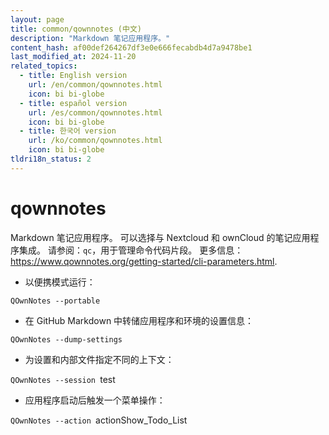 ```yaml
---
layout: page
title: common/qownnotes (中文)
description: "Markdown 笔记应用程序。"
content_hash: af00def264267df3e0e666fecabdb4d7a9478be1
last_modified_at: 2024-11-20
related_topics:
  - title: English version
    url: /en/common/qownnotes.html
    icon: bi bi-globe
  - title: español version
    url: /es/common/qownnotes.html
    icon: bi bi-globe
  - title: 한국어 version
    url: /ko/common/qownnotes.html
    icon: bi bi-globe
tldri18n_status: 2
---
```

# qownnotes

Markdown 笔记应用程序。
可以选择与 Nextcloud 和 ownCloud 的笔记应用程序集成。
请参阅：`qc`，用于管理命令代码片段。
更多信息：<https://www.qownnotes.org/getting-started/cli-parameters.html>.

- 以便携模式运行：

`QOwnNotes --portable`

- 在 GitHub Markdown 中转储应用程序和环境的设置信息：

`QOwnNotes --dump-settings`

- 为设置和内部文件指定不同的上下文：

`QOwnNotes --session `<span class="tldr-var badge badge-pill bg-dark-lm bg-white-dm text-white-lm text-dark-dm font-weight-bold">test</span>

- 应用程序启动后触发一个菜单操作：

`QOwnNotes --action `<span class="tldr-var badge badge-pill bg-dark-lm bg-white-dm text-white-lm text-dark-dm font-weight-bold">actionShow_Todo_List</span>
